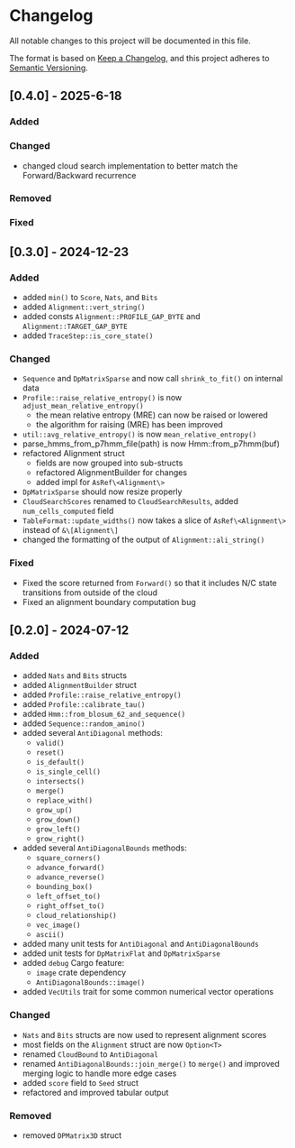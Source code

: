 # Changelog
All notable changes to this project will be documented in this file.

The format is based on [Keep a Changelog](https://keepachangelog.com/en/1.0.0/),
and this project adheres to [Semantic Versioning](https://semver.org/spec/v2.0.0.html).

<!---
## [Unreleased]
### Added
### Changed
### Deprecated
### Removed
### Fixed
### Security
-->


## [0.4.0] - 2025-6-18

### Added
### Changed
- changed cloud search implementation to better match the Forward/Backward recurrence
### Removed
### Fixed

## [0.3.0] - 2024-12-23

### Added
- added `min()` to `Score`, `Nats`, and `Bits`
- added `Alignment::vert_string()`
- added consts `Alignment::PROFILE_GAP_BYTE` and `Alignment::TARGET_GAP_BYTE`
- added `TraceStep::is_core_state()`

### Changed
- `Sequence` and `DpMatrixSparse` and now call `shrink_to_fit()` on internal data
- `Profile::raise_relative_entropy()` is now `adjust_mean_relative_entropy()`
    - the mean relative entropy (MRE) can now be raised or lowered
    - the algorithm for raising (MRE) has been improved
- `util::avg_relative_entropy()` is now `mean_relative_entropy()`
- parse_hmms_from_p7hmm_file(path) is now Hmm::from_p7hmm(buf)
- refactored Alignment struct
    - fields are now grouped into sub-structs
    - refactored AlignmentBuilder for changes
    - added impl for `AsRef\<Alignment\>`
- `DpMatrixSparse` should now resize properly
- `CloudSearchScores` renamed to `CloudSearchResults`, added `num_cells_computed` field
- `TableFormat::update_widths()` now takes a slice of `AsRef\<Alignment\>` instead of `&\[Alignment\]`
- changed the formatting of the output of `Alignment::ali_string()`

### Fixed
- Fixed the score returned from `Forward()` so that it includes N/C state
  transitions from outside of the cloud
- Fixed an alignment boundary computation bug


## [0.2.0] - 2024-07-12

### Added

- added `Nats` and `Bits` structs
- added `AlignmentBuilder` struct
- added `Profile::raise_relative_entropy()`
- added `Profile::calibrate_tau()`
- added `Hmm::from_blosum_62_and_sequence()`
- added `Sequence::random_amino()`
- added several `AntiDiagonal` methods:
    - `valid()`
    - `reset()`
    - `is_default()`
    - `is_single_cell()`
    - `intersects()`
    - `merge() `
    - `replace_with()`
    - `grow_up()`
    - `grow_down()`
    - `grow_left()`
    - `grow_right()`
- added several `AntiDiagonalBounds` methods:
    - `square_corners()`
    - `advance_forward()`
    - `advance_reverse()`
    - `bounding_box()`
    - `left_offset_to()`
    - `right_offset_to()`
    - `cloud_relationship()`
    - `vec_image()`
    - `ascii()`
- added many unit tests for `AntiDiagonal` and `AntiDiagonalBounds`
- added unit tests for `DpMatrixFlat` and `DpMatrixSparse`
- added `debug` Cargo feature:
    - `image` crate dependency
    - `AntiDiagonalBounds::image()` 
- added `VecUtils` trait for some common numerical vector operations

### Changed

- `Nats` and `Bits` structs are now used to represent alignment scores
- most fields on the `Alignment` struct are now `Option<T>`
- renamed `CloudBound` to `AntiDiagonal`
- renamed `AntiDiagonalBounds::join_merge()` to `merge()` and improved merging logic to handle more edge cases
- added `score` field to `Seed` struct
- refactored and improved tabular output

### Removed

- removed `DPMatrix3D` struct

